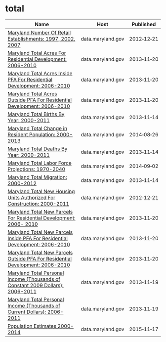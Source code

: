 # total

Name | Host | Published
---- | ---- | ---------
[Maryland Number Of Retail Establishments: 1997, 2002, 2007](../datasets/4ad6-9yvy.md) | data.maryland.gov | 2012&#x2011;12&#x2011;21
[Maryland Total Acres For Residential Development: 2006-2010](../datasets/p4s2-mc7r.md) | data.maryland.gov | 2013&#x2011;11&#x2011;20
[Maryland Total Acres Inside PFA For Residential Development: 2006-2010](../datasets/f3qh-wtyk.md) | data.maryland.gov | 2013&#x2011;11&#x2011;20
[Maryland Total Acres Outside PFA For Residential Development: 2006-2010](../datasets/hm86-3au5.md) | data.maryland.gov | 2013&#x2011;11&#x2011;20
[Maryland Total Births By Year: 2000-2011](../datasets/vavn-j725.md) | data.maryland.gov | 2013&#x2011;11&#x2011;14
[Maryland Total Change in Resident Population: 2000-2013](../datasets/5ueh-pqc8.md) | data.maryland.gov | 2014&#x2011;08&#x2011;26
[Maryland Total Deaths By Year: 2000-2011](../datasets/jadi-9c9a.md) | data.maryland.gov | 2013&#x2011;11&#x2011;14
[Maryland Total Labor Force Projections: 1970-2040](../datasets/fu9m-u32s.md) | data.maryland.gov | 2014&#x2011;09&#x2011;02
[Maryland Total Migration: 2000-2012](../datasets/3hb2-c6rg.md) | data.maryland.gov | 2013&#x2011;11&#x2011;14
[Maryland Total New Housing Units Authorized For Construction: 2000-2011](../datasets/c7z9-v9mr.md) | data.maryland.gov | 2012&#x2011;12&#x2011;21
[Maryland Total New Parcels For Residential Development: 2006- 2010](../datasets/6umw-84d2.md) | data.maryland.gov | 2013&#x2011;11&#x2011;20
[Maryland Total New Parcels Inside PFA For Residential Development: 2006-2010](../datasets/gbgn-2wu5.md) | data.maryland.gov | 2013&#x2011;11&#x2011;20
[Maryland Total New Parcels Outside PFA For Residential Development: 2006-2010](../datasets/afh5-ag7t.md) | data.maryland.gov | 2013&#x2011;11&#x2011;20
[Maryland Total Personal Income (Thousands of Constant 2009 Dollars): 2006-2011](../datasets/4dhw-3gak.md) | data.maryland.gov | 2013&#x2011;11&#x2011;19
[Maryland Total Personal Income (Thousands of Current Dollars): 2006-2011](../datasets/m4dq-89ja.md) | data.maryland.gov | 2013&#x2011;11&#x2011;19
[Population Estimates 2000-2014](../datasets/7dvm-92bt.md) | data.maryland.gov | 2015&#x2011;11&#x2011;17

